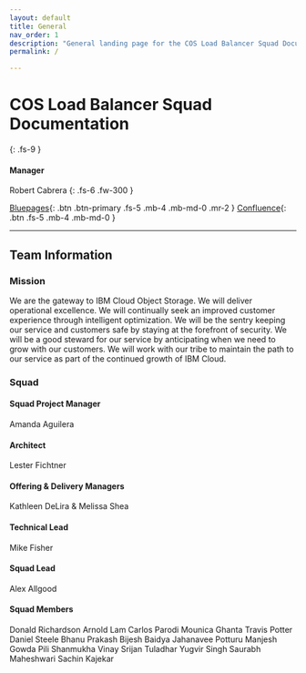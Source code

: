 ```yaml
---
layout: default
title: General
nav_order: 1
description: "General landing page for the COS Load Balancer Squad Documentation."
permalink: /

---
```


# COS Load Balancer Squad Documentation
{: .fs-9 }

#### Manager
Robert Cabrera
{: .fs-6 .fw-300 }

[Bluepages](https://w3.ibm.com/bluepages/profile.html?uid=2G7400897){: .btn .btn-primary .fs-5 .mb-4 .mb-md-0 .mr-2 } [Confluence](https://confluence.softlayer.local/display/STORAGE/Load+Balancing+Squad){: .btn .fs-5 .mb-4 .mb-md-0 }

---

## Team Information

### Mission

We are the gateway to IBM Cloud Object Storage. We will deliver operational excellence. We will continually seek an improved  customer experience through intelligent optimization.  We will be the sentry keeping our service and customers safe by staying at the forefront of security. We will be a good steward for our service by anticipating when we need to grow with our customers.  We will work with our tribe to maintain the path to our service as part of the continued growth of IBM Cloud.  

### Squad

#### Squad Project Manager 
Amanda Aguilera 

#### Architect
Lester Fichtner

#### Offering & Delivery Managers
Kathleen DeLira & Melissa Shea

#### Technical Lead
Mike Fisher

#### Squad Lead
Alex Allgood


#### Squad Members

Donald Richardson
Arnold Lam
Carlos Parodi
Mounica Ghanta
Travis Potter
Daniel Steele
Bhanu Prakash
Bijesh Baidya
Jahanavee Potturu
Manjesh Gowda
Pili Shanmukha Vinay
Srijan Tuladhar
Yugvir Singh
Saurabh Maheshwari
Sachin Kajekar